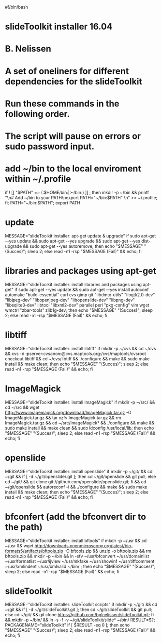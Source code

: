 #!/bin/bash
# slideToolkit installer 16.04
# B. Nelissen

# A set of oneliners for different dependencies for the slideToolkit
# Run these commands in the following order.
# The script will pause on errors or sudo password input.

# add ~/bin to the local enviroment within ~/.profile
if ! [[ "$PATH" =~ (:$HOME/bin:|:~/bin:) ]] ; then mkdir -p ~/bin && printf "\n# Add ~/bin to your PATH\nexport PATH=\"~/bin:\$PATH\" \n" >> ~/.profile; fi; PATH="~/bin:$PATH"; export PATH

# update
MESSAGE="slideToolkit installer: apt-get update & upgrade"
if sudo apt-get --yes update && sudo apt-get --yes upgrade && sudo apt-get --yes dist-upgrade && sudo apt-get --yes autoremove; then echo "$MESSAGE" "(Succes)"; sleep 2; else read -n1 -rsp "$MESSAGE (Fail)" && echo; fi

# libraries and packages using apt-get
MESSAGE="slideToolkit installer: install libraries and packages using apt-get"
if sudo apt-get --yes update && sudo apt-get --yes install autoconf automake "build-essential" curl cvs gimp git "libdmtx-utils" "libgtk2.0-dev" "libjpeg-dev" "libopenjpeg-dev" "libopenslide-dev" "libpng-dev" "libsqlite3-dev" libtool "libxml2-dev" parallel perl "pkg-config" vim wget wmctrl "zbar-tools" zlib1g-dev; then echo "$MESSAGE" "(Succes)"; sleep 2; else read -n1 -rsp "$MESSAGE (Fail)" && echo; fi

# libtiff
MESSAGE="slideToolkit installer: install libtiff"
if mkdir -p ~/cvs && cd ~/cvs && cvs -d :pserver:cvsanon:@cvs.maptools.org:/cvs/maptools/cvsroot checkout libtiff && cd ~/cvs/libtiff && ./configure && make && sudo make install && make clean; then echo "$MESSAGE" "(Succes)"; sleep 2; else read -n1 -rsp "$MESSAGE (Fail)" && echo; fi

# ImageMagick
MESSAGE="slideToolkit installer: install ImageMagick"
if mkdir -p ~/src/ && cd ~/src && wget http://www.imagemagick.org/download/ImageMagick.tar.gz -O ImageMagick.tar.gz && tar xzfv ImageMagick.tar.gz && rm ImageMagick.tar.gz && cd ~/src/ImageMagick* && ./configure && make && sudo make install && make clean && sudo ldconfig /usr/local/lib; then echo "$MESSAGE" "(Succes)"; sleep 2; else read -n1 -rsp "$MESSAGE (Fail)" && echo; fi

# openslide
MESSAGE="slideToolkit installer: install openslide"
if mkdir -p ~/git/ && cd ~/git && if [ -d ~/git/openslide/.git ]; then cd ~/git/openslide && git pull; else cd ~/git/ && git clone git://github.com/openslide/openslide.git; fi && cd ~/git/openslide && autoreconf -i && ./configure && make && sudo make install && make clean; then echo "$MESSAGE" "(Succes)"; sleep 2; else read -n1 -rsp "$MESSAGE (Fail)" && echo; fi

# bfconfert (add the bfconvert dir to the path)
MESSAGE="slideToolkit installer: install bftools"
if mkdir -p ~/usr && cd ~/usr && wget http://downloads.openmicroscopy.org/latest/bio-formats5/artifacts/bftools.zip  -O bftools.zip && unzip -o bftools.zip && rm bftools.zip && mkdir -p ~/bin && ln -sfv ~/usr/bfconvert ~/usr/domainlist ~/usr/formatlist ~/usr/ijview ~/usr/mkfake ~/usr/showinf ~/usr/tiffcomment ~/usr/xmlindent ~/usr/xmlvalid ~/bin/ ; then echo "$MESSAGE" "(Succes)"; sleep 2; else read -n1 -rsp "$MESSAGE (Fail)" && echo; fi

# slideToolkit
MESSAGE="slideToolkit installer: slideToolkit scripts"
if mkdir -p ~/git/ && cd ~/git && if [ -d ~/git/slideToolkit/.git ]; then cd ~/git/slideToolkit && git pull; else cd ~/git/ && git clone https://github.com/bglnelissen/slideToolkit.git; fi && mkdir -p ~/bin/ && ln -s -f -v ~/git/slideToolkit/slide* ~/bin/
RESULT=$?; PACKAGENAME="slideToolkit" if [ $RESULT -eq 0 ]; then echo "$MESSAGE" "(Succes)"; sleep 2; else read -n1 -rsp "$MESSAGE (Fail)" && echo; fi